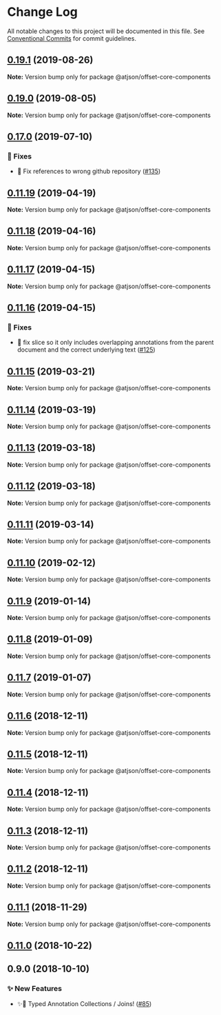 # Change Log

All notable changes to this project will be documented in this file.
See [Conventional Commits](https://conventionalcommits.org) for commit guidelines.

## [0.19.1](https://github.com/CondeNast-Copilot/atjson/compare/@atjson/offset-core-components@0.19.0...@atjson/offset-core-components@0.19.1) (2019-08-26)

**Note:** Version bump only for package @atjson/offset-core-components





## [0.19.0](https://github.com/CondeNast-Copilot/atjson/compare/@atjson/offset-core-components@0.17.0...@atjson/offset-core-components@0.19.0) (2019-08-05)

**Note:** Version bump only for package @atjson/offset-core-components





## [0.17.0](https://github.com/CondeNast-Copilot/atjson/compare/@atjson/offset-core-components@0.11.19...@atjson/offset-core-components@0.17.0) (2019-07-10)


### 🐛 Fixes

* 🐞 Fix references to wrong github repository ([#135](https://github.com/CondeNast-Copilot/atjson/issues/135))



## [0.11.19](https://github.com/CondeNast/atjson/compare/@atjson/offset-core-components@0.11.18...@atjson/offset-core-components@0.11.19) (2019-04-19)

**Note:** Version bump only for package @atjson/offset-core-components





## [0.11.18](https://github.com/CondeNast/atjson/compare/@atjson/offset-core-components@0.11.17...@atjson/offset-core-components@0.11.18) (2019-04-16)

**Note:** Version bump only for package @atjson/offset-core-components





## [0.11.17](https://github.com/CondeNast/atjson/compare/@atjson/offset-core-components@0.11.16...@atjson/offset-core-components@0.11.17) (2019-04-15)

**Note:** Version bump only for package @atjson/offset-core-components





## [0.11.16](https://github.com/CondeNast/atjson/compare/@atjson/offset-core-components@0.11.15...@atjson/offset-core-components@0.11.16) (2019-04-15)


### 🐛 Fixes

* 🐝 fix slice so it only includes overlapping annotations from the parent document and the correct underlying text ([#125](https://github.com/CondeNast/atjson/issues/125))



## [0.11.15](https://github.com/CondeNast/atjson/compare/@atjson/offset-core-components@0.11.14...@atjson/offset-core-components@0.11.15) (2019-03-21)

**Note:** Version bump only for package @atjson/offset-core-components





## [0.11.14](https://github.com/CondeNast/atjson/compare/@atjson/offset-core-components@0.11.13...@atjson/offset-core-components@0.11.14) (2019-03-19)

**Note:** Version bump only for package @atjson/offset-core-components





## [0.11.13](https://github.com/CondeNast/atjson/compare/@atjson/offset-core-components@0.11.12...@atjson/offset-core-components@0.11.13) (2019-03-18)

**Note:** Version bump only for package @atjson/offset-core-components





## [0.11.12](https://github.com/CondeNast/atjson/compare/@atjson/offset-core-components@0.11.11...@atjson/offset-core-components@0.11.12) (2019-03-18)

**Note:** Version bump only for package @atjson/offset-core-components





## [0.11.11](https://github.com/CondeNast/atjson/compare/@atjson/offset-core-components@0.11.10...@atjson/offset-core-components@0.11.11) (2019-03-14)

**Note:** Version bump only for package @atjson/offset-core-components





## [0.11.10](https://github.com/CondeNast/atjson/compare/@atjson/offset-core-components@0.11.9...@atjson/offset-core-components@0.11.10) (2019-02-12)

**Note:** Version bump only for package @atjson/offset-core-components





## [0.11.9](https://github.com/CondeNast/atjson/compare/@atjson/offset-core-components@0.11.8...@atjson/offset-core-components@0.11.9) (2019-01-14)

**Note:** Version bump only for package @atjson/offset-core-components





## [0.11.8](https://github.com/CondeNast/atjson/compare/@atjson/offset-core-components@0.11.7...@atjson/offset-core-components@0.11.8) (2019-01-09)

**Note:** Version bump only for package @atjson/offset-core-components





## [0.11.7](https://github.com/CondeNast/atjson/compare/@atjson/offset-core-components@0.11.6...@atjson/offset-core-components@0.11.7) (2019-01-07)

**Note:** Version bump only for package @atjson/offset-core-components





## [0.11.6](https://github.com/CondeNast/atjson/compare/@atjson/offset-core-components@0.11.5...@atjson/offset-core-components@0.11.6) (2018-12-11)

**Note:** Version bump only for package @atjson/offset-core-components





## [0.11.5](https://github.com/CondeNast/atjson/compare/@atjson/offset-core-components@0.11.4...@atjson/offset-core-components@0.11.5) (2018-12-11)

**Note:** Version bump only for package @atjson/offset-core-components





## [0.11.4](https://github.com/CondeNast/atjson/compare/@atjson/offset-core-components@0.11.3...@atjson/offset-core-components@0.11.4) (2018-12-11)

**Note:** Version bump only for package @atjson/offset-core-components





## [0.11.3](https://github.com/CondeNast/atjson/compare/@atjson/offset-core-components@0.11.2...@atjson/offset-core-components@0.11.3) (2018-12-11)

**Note:** Version bump only for package @atjson/offset-core-components





## [0.11.2](https://github.com/CondeNast/atjson/compare/@atjson/offset-core-components@0.11.1...@atjson/offset-core-components@0.11.2) (2018-12-11)

**Note:** Version bump only for package @atjson/offset-core-components


## [0.11.1](https://github.com/CondeNast/atjson/compare/@atjson/offset-core-components@0.11.0...@atjson/offset-core-components@0.11.1) (2018-11-29)

**Note:** Version bump only for package @atjson/offset-core-components


## [0.11.0](https://github.com/CondeNast/atjson/compare/@atjson/offset-core-components@0.9.0...@atjson/offset-core-components@0.11.0) (2018-10-22)

## 0.9.0 (2018-10-10)

### ✨ New Features

* ✨🤠 Typed Annotation Collections / Joins! ([#85](https://github.com/CondeNast/atjson/issues/85))
